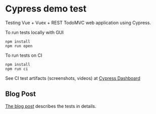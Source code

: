 # Cypress demo test

Testing Vue + Vuex + REST TodoMVC web application using Cypress.

To run tests locally with GUI

```
npm install
npm run open
```

To run tests on CI

```
npm install
npm run ci
```

See CI test artifacts (screenshots, videos) at [Cypress Dashboard](https://dashboard.cypress.io/#/projects/hnzumr/runs)

## Blog Post

[The blog post](https://www.cypress.io/blog/2017/11/28/testing-vue-web-application-with-vuex-data-store-and-rest-backend/) describes the tests in details.


